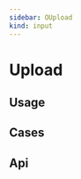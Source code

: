 ```yaml
---
sidebar: OUpload
kind: input
---
```


# Upload

## Usage

<!-- @usage uploadUsage -->

## Cases

<!-- @case UploadBasic -->
<!-- @case UploadSlots -->

## Api

<!-- @api OUploadList -->